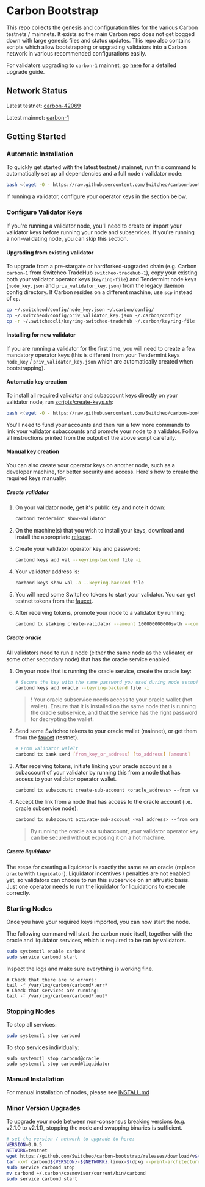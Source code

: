 # Carbon Bootstrap

This repo collects the genesis and configuration files for the various Carbon testnets / mainnets. It exists so the main Carbon repo does not get bogged down with large genesis files and status updates. This repo also contains scripts which allow bootstrapping or upgrading validators into a Carbon network in various recommended configurations easily.

For validators upgrading to `carbon-1` mainnet, go [here](/STARGATE.md) for a detailed upgrade guide.

## Network Status

Latest testnet: [carbon-42069](./carbon-42069/genesis.json)

Latest mainnet: [carbon-1](./carbon-1/genesis.json)

## Getting Started

### Automatic Installation

To quickly get started with the latest testnet / mainnet, run this command to automatically set up all dependencies and a full node / validator node:

```bash
bash <(wget -O - https://raw.githubusercontent.com/Switcheo/carbon-bootstrap/master/scripts/setup.sh) -adlop <chain_id> <your_moniker>
```

If running a validator, configure your operator keys in the section below.

### Configure Validator Keys

If you're running a validator node, you'll need to create or import your validator keys before running your node and subservices. If you're running a non-validating node, you can skip this section.

#### Upgrading from existing validator

To upgrade from a pre-stargate or hardforked-upgraded chain (e.g. Carbon `carbon-1` from Switcheo TradeHub `switcheo-tradehub-1`), copy your existing both your validator operator keys (`keyring-file`) and Tendermint node keys (`node_key.json` and `priv_validator_key.json`) from the legacy daemon config directory. If Carbon resides on a different machine, use `scp` instead of `cp`.

```bash
cp ~/.switcheod/config/node_key.json ~/.carbon/config/
cp ~/.switcheod/config/priv_validator_key.json ~/.carbon/config/
cp -r ~/.switcheocli/keyring-switcheo-tradehub ~/.carbon/keyring-file
```

#### Installing for new validator

If you are running a validator for the first time, you will need to create a few mandatory operator keys (this is different from your Tendermint keys `node_key` / `priv_validator_key.json` which are automatically created when bootstrapping).

#### Automatic key creation

To install all required validator and subaccount keys directly on your validator node, run [scripts/create-keys.sh](./scripts/create-keys.sh):

```bash
bash <(wget -O - https://raw.githubusercontent.com/Switcheo/carbon-bootstrap/master/scripts/create-keys.sh)
```

You'll need to fund your accounts and then run a few more commands to link your validator subaccounts and promote your node to a validator. Follow all instructions printed from the output of the above script carefully.

#### Manual key creation

You can also create your operator keys on another node, such as a developer machine, for better security and access. Here's how to create the required keys manually:

##### Create validator

1. On your validator node, get it's public key and note it down:

      ```bash
      carbond tendermint show-validator
      ```

2. On the machine(s) that you wish to install your keys, download and install the appropriate [release](https://github.com/Switcheo/carbon-bootstrap/releases).

3. Create your validator operator key and password:

    ```bash
    carbond keys add val --keyring-backend file -i
    ```

4. Your validator address is:

    ```bash
    carbond keys show val -a --keyring-backend file
    ```

5. You will need some Switcheo tokens to start your validator. You can get testnet tokens from the [faucet](https://test-faucet.carbon.network).

6. After receiving tokens, promote your node to a validator by running:

    ```bash
    carbond tx staking create-validator --amount 100000000000swth --commission-max-change-rate "0.025" --commission-max-rate "0.20" --commission-rate "0.05" --details "Some details about your validator" --from val --pubkey="PublicKeyFromStep1" --moniker "NameForYourValidator" --min-self-delegation "1" --fees 100000000swth --keyring-backend file
    ```

##### Create oracle

All validators need to run a node (either the same node as the validator, or some other secondary node) that has the oracle service enabled.

1. On your node that is running the oracle service, create the oracle key:

    ```bash
    # Secure the key with the same password you used during node setup!
    carbond keys add oracle --keyring-backend file -i
    ```

    >! Your oracle subservice needs access to your oracle wallet (hot wallet). Ensure that it is installed on the same node that is running the oracle subservice, and that the service has the right password for decrypting the wallet.

2. Send some Switcheo tokens to your oracle wallet (mainnet), or get them from the [faucet](https://test-faucet.carbon.network) (testnet).

    ```bash
    # From validator walelt
    carbond tx bank send [from_key_or_address] [to_address] [amount]
    ```

3. After receiving tokens, initiate linking your oracle account as a subaccount of your validator by running this from a node that has access to your validator operator wallet.

    ```bash
    carbond tx subaccount create-sub-account <oracle_address> --from val --fees 100000000swth --keyring-backend file -y
    ```

4. Accept the link from a node that has access to the oracle account (i.e. oracle subservice node).

    ```bash
    carbond tx subaccount activate-sub-account <val_address> --from oracle --fees 100000000swth--keyring-backend file -y
    ```

    > By running the oracle as a subaccount, your validator operator key can be secured without exposing it on a hot machine.

##### Create liquidator

The steps for creating a liquidator is exactly the same as an oracle (replace `oracle` with `liquidator`). Liquidator incentives / penalties are not enabled yet, so validators can choose to run this subservice on an altrustic basis. Just one operator needs to run the liquidator for liquidations to execute correctly.

### Starting Nodes

Once you have your required keys imported, you can now start the node.

The following command will start the carbon node itself, together with the oracle and liquidator services, which is required to be ran by validators.

```bash
sudo systemctl enable carbond
sudo service carbond start
```

Inspect the logs and make sure everything is working fine.

```shell
# Check that there are no errors:
tail -f /var/log/carbon/carbond*.err*
# Check that services are running:
tail -f /var/log/carbon/carbond*.out*
```

### Stopping Nodes

To stop all services:

```bash
sudo systemctl stop carbond
```

To stop services individually:

```shell
sudo systemctl stop carbond@oracle
sudo systemctl stop carbond@liquidator
```

### Manual Installation

For manual installation of nodes, please see [INSTALL.md](/INSTALL.md)

### Minor Version Upgrades

To upgrade your node between non-consensus breaking versions (e.g. v2.1.0 to v2.1.1), stopping the node and swapping binaries is sufficient.

```bash
# set the version / network to upgrade to here:
VERSION=0.0.5
NETWORK=testnet
wget https://github.com/Switcheo/carbon-bootstrap/releases/download/v${VERSION}/carbond${VERSION}-${NETWORK}.linux-$(dpkg --print-architecture).tar.gz
tar -xvf carbond${VERSION}-${NETWORK}.linux-$(dpkg --print-architecture).tar.gz
sudo service carbond stop
mv carbond ~/.carbon/cosmovisor/current/bin/carbond
sudo service carbond start
```
